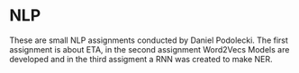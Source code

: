 # NLP
These are small NLP assignments conducted by Daniel Podolecki. The first assignment is about ETA, in the second assignment Word2Vecs Models are developed and in the third assigment a RNN was created to make NER. 
